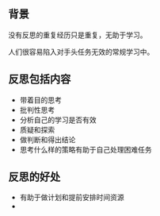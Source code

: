 ## 背景

没有反思的重复经历只是重复，无助于学习。

人们很容易陷入对手头任务无效的常规学习中。

## 反思包括内容
- 带着目的思考
- 批判性思考
- 分析自己的学习是否有效
- 质疑和探索
- 做判断和得出结论
- 思考什么样的策略有助于自己处理困难任务

## 反思的好处
- 有助于做计划和提前安排时间资源
- 
